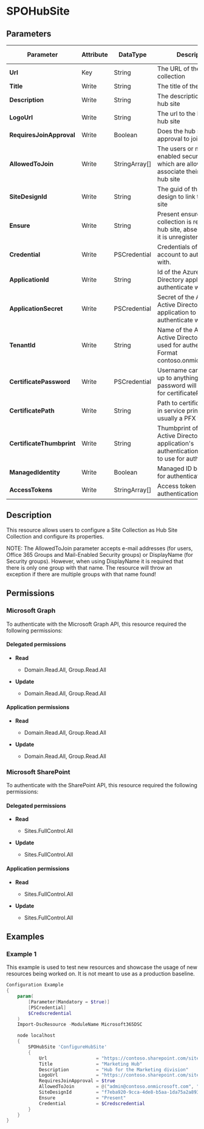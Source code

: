 ﻿# SPOHubSite

## Parameters

| Parameter | Attribute | DataType | Description | Allowed Values |
| --- | --- | --- | --- | --- |
| **Url** | Key | String | The URL of the site collection | |
| **Title** | Write | String | The title of the hub site | |
| **Description** | Write | String | The description of the hub site | |
| **LogoUrl** | Write | String | The url to the logo of the hub site | |
| **RequiresJoinApproval** | Write | Boolean | Does the hub site require approval to join | |
| **AllowedToJoin** | Write | StringArray[] | The users or mail-enabled security groups which are allowed to associate their site with a hub site | |
| **SiteDesignId** | Write | String | The guid of the site design to link to the hub site | |
| **Ensure** | Write | String | Present ensures the site collection is registered as hub site, absent ensures it is unregistered | `Present`, `Absent` |
| **Credential** | Write | PSCredential | Credentials of the account to authenticate with. | |
| **ApplicationId** | Write | String | Id of the Azure Active Directory application to authenticate with. | |
| **ApplicationSecret** | Write | PSCredential | Secret of the Azure Active Directory application to authenticate with. | |
| **TenantId** | Write | String | Name of the Azure Active Directory tenant used for authentication. Format contoso.onmicrosoft.com | |
| **CertificatePassword** | Write | PSCredential | Username can be made up to anything but password will be used for certificatePassword | |
| **CertificatePath** | Write | String | Path to certificate used in service principal usually a PFX file. | |
| **CertificateThumbprint** | Write | String | Thumbprint of the Azure Active Directory application's authentication certificate to use for authentication. | |
| **ManagedIdentity** | Write | Boolean | Managed ID being used for authentication. | |
| **AccessTokens** | Write | StringArray[] | Access token used for authentication. | |

## Description

This resource allows users to configure a Site Collection as Hub Site
Collection and configure its properties.

NOTE:
The AllowedToJoin parameter accepts e-mail addresses (for users, Office
365 Groups and Mail-Enabled Security groups) or DisplayName (for
Security groups). However, when using DisplayName it is required that
there is only one group with that name. The resource will throw an
exception if there are multiple groups with that name found!

## Permissions

### Microsoft Graph

To authenticate with the Microsoft Graph API, this resource required the following permissions:

#### Delegated permissions

- **Read**

    - Domain.Read.All, Group.Read.All

- **Update**

    - Domain.Read.All, Group.Read.All

#### Application permissions

- **Read**

    - Domain.Read.All, Group.Read.All

- **Update**

    - Domain.Read.All, Group.Read.All

### Microsoft SharePoint

To authenticate with the SharePoint API, this resource required the following permissions:

#### Delegated permissions

- **Read**

    - Sites.FullControl.All

- **Update**

    - Sites.FullControl.All

#### Application permissions

- **Read**

    - Sites.FullControl.All

- **Update**

    - Sites.FullControl.All

## Examples

### Example 1

This example is used to test new resources and showcase the usage of new resources being worked on.
It is not meant to use as a production baseline.

```powershell
Configuration Example
{
    param(
        [Parameter(Mandatory = $true)]
        [PSCredential]
        $Credscredential
    )
    Import-DscResource -ModuleName Microsoft365DSC

    node localhost
    {
        SPOHubSite 'ConfigureHubSite'
        {
            Url                  = "https://contoso.sharepoint.com/sites/Marketing"
            Title                = "Marketing Hub"
            Description          = "Hub for the Marketing division"
            LogoUrl              = "https://contoso.sharepoint.com/sites/Marketing/SiteAssets/hublogo.png"
            RequiresJoinApproval = $true
            AllowedToJoin        = @("admin@contoso.onmicrosoft.com", "superuser@contoso.onmicrosoft.com")
            SiteDesignId         = "f7eba920-9cca-4de8-b5aa-1da75a2a893c"
            Ensure               = "Present"
            Credential           = $Credscredential
        }
    }
}
```

